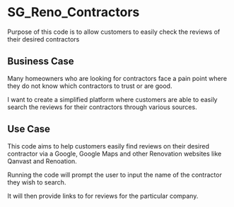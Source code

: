 # SG_Reno_Contractors

Purpose of this code is to allow customers to easily check the reviews of their desired contractors

## Business Case

Many homeowners who are looking for contractors face a pain point where they do not know which contractors to trust or are good. 

I want to create a simplified platform where customers are able to easily search the reviews for their contractors through various sources.

## Use Case

This code aims to help customers easily find reviews on their desired contractor via a Google, Google Maps and other Renovation websites like Qanvast and Renoation.

Running the code will prompt the user to input the name of the contractor they wish to search. 

It will then provide links to for reviews for the particular company.

